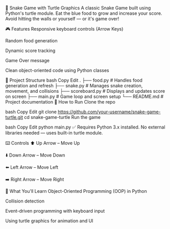 🐍 Snake Game with Turtle Graphics
A classic Snake Game built using Python's turtle module.
Eat the blue food to grow and increase your score. Avoid hitting the walls or yourself — or it's game over!

🎮 Features
Responsive keyboard controls (Arrow Keys)

Random food generation

Dynamic score tracking

Game Over message

Clean object-oriented code using Python classes

📁 Project Structure
bash
Copy
Edit
.
├── food.py         # Handles food generation and refresh
├── snake.py        # Manages snake creation, movement, and collisions
├── scoreboard.py   # Displays and updates score on screen
├── main.py         # Game loop and screen setup
└── README.md       # Project documentation
🚀 How to Run
Clone the repo

bash
Copy
Edit
git clone https://github.com/your-username/snake-game-turtle.git
cd snake-game-turtle
Run the game

bash
Copy
Edit
python main.py
✅ Requires Python 3.x installed. No external libraries needed — uses built-in turtle module.

⌨️ Controls
⬆️ Up Arrow – Move Up

⬇️ Down Arrow – Move Down

⬅️ Left Arrow – Move Left

➡️ Right Arrow – Move Right

🧠 What You'll Learn
Object-Oriented Programming (OOP) in Python

Collision detection

Event-driven programming with keyboard input

Using turtle graphics for animation and UI

